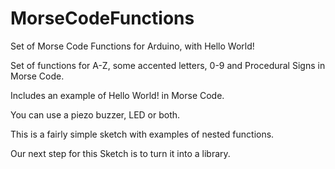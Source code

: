 # MorseCodeFunctions
Set of Morse Code Functions for Arduino, with Hello World!


Set of functions for A-Z, some accented letters, 0-9 and Procedural Signs in Morse Code.

Includes an example of Hello World! in Morse Code.

You can use a piezo buzzer, LED or both.

This is a fairly simple sketch with examples of nested functions.

Our next step for this Sketch is to turn it into a library.
